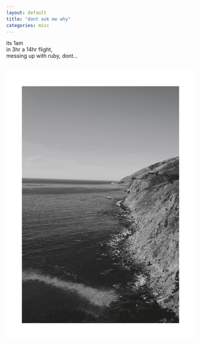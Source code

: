 ```yaml
---
layout: default
title: "dont ask me why"
categories: misc
---
```


its 1am\
in 3hr a 14hr flight,\
messing up with ruby, dont...

\
![dontaskmewhy](/assets/img/sur.jpeg)

